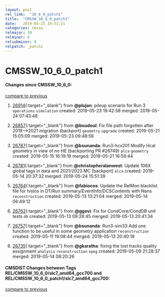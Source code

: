 ```yaml
---
layout: post
rel_link:  "10_6_0_patch1"
title:  "CMSSW_10_6_0_patch1"
date:   2019-05-25 19:51:21
categories: cmssw
relmajor: 10
relminor: 6
relsubminor: 0
relpatch: _patch1
---
```


# CMSSW_10_6_0_patch1
#### Changes since CMSSW_10_6_0:
[compare to previous](https://github.com/cms-sw/cmssw/compare/CMSSW_10_6_0...CMSSW_10_6_0_patch1)



1. [26914](http://github.com/cms-sw/cmssw/pull/26914){:target="_blank"}  from **@plujan**: pileup scenario for Run 3 `operations`  `simulation`  created: 2019-05-23 19:42:58 merged: 2019-05-24 07:43:48



2. [26857](http://github.com/cms-sw/cmssw/pull/26857){:target="_blank"}  from **@boudoul**: Fix file path forgotten after 2019-->2021 migration (backport)  `geometry`  `upgrade`  created: 2019-05-21 15:05:09 merged: 2019-05-23 09:48:56



3. [26787](http://github.com/cms-sw/cmssw/pull/26787){:target="_blank"}  from **@bsunanda**: Run3-hcx201 Modify Hcal geometry in view of no HE (backporting PR #26749) `alca`  `geometry`  created: 2019-05-15 16:19:19 merged: 2019-05-21 16:56:44



4. [26781](http://github.com/cms-sw/cmssw/pull/26781){:target="_blank"}  from **@christopheralanwest**: Update 106X global tags in data and 2021/2023 MC [backport] `alca`  created: 2019-05-14 20:37:32 merged: 2019-05-24 15:51:39



5. [26764](http://github.com/cms-sw/cmssw/pull/26764){:target="_blank"}  from **@fabiocos**: Update the RelMon blacklist file for histos in DT/Run summary/EventInfo/DCSContents with Nans  `reconstruction`  created: 2019-05-13 13:21:04 merged: 2019-05-14 06:49:12



6. [26762](http://github.com/cms-sw/cmssw/pull/26762){:target="_blank"}  from **@ggovi**: Fix for CondCore/CondDB unit tests `db`  created: 2019-05-13 09:28:45 merged: 2019-05-13 20:41:34



7. [26757](http://github.com/cms-sw/cmssw/pull/26757){:target="_blank"}  from **@bsunanda**: Run3-sim33 Add one function to be useful in some geometry application `reconstruction`  created: 2019-05-11 19:08:44 merged: 2019-05-13 20:40:18



8. [26735](http://github.com/cms-sw/cmssw/pull/26735){:target="_blank"}  from **@gkaratha**: fixing the lost tracks quality assignment `analysis`  `reconstruction`  `xpog`  created: 2019-05-09 21:28:37 merged: 2019-05-14 08:20:26



#### CMSDIST Changes between Tags REL/CMSSW_10_6_0/slc7_amd64_gcc700 and REL/CMSSW_10_6_0_patch1/slc7_amd64_gcc700:
[compare to previous](https://github.com/cms-sw/cmsdist/compare/REL/CMSSW_10_6_0/slc7_amd64_gcc700...REL/CMSSW_10_6_0_patch1/slc7_amd64_gcc700)


